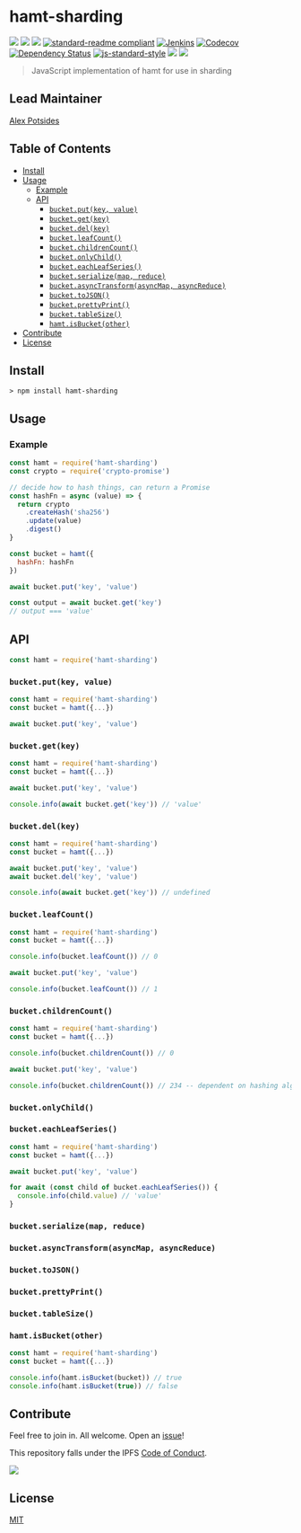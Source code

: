 # hamt-sharding

[![](https://img.shields.io/badge/made%20by-Protocol%20Labs-blue.svg?style=flat-square)](http://ipn.io)
[![](https://img.shields.io/badge/project-IPFS-blue.svg?style=flat-square)](http://ipfs.io/)
[![](https://img.shields.io/badge/freenode-%23ipfs-blue.svg?style=flat-square)](http://webchat.freenode.net/?channels=%23ipfs)
[![standard-readme compliant](https://img.shields.io/badge/standard--readme-OK-green.svg?style=flat-square)](https://github.com/RichardLitt/standard-readme)
[![Jenkins](https://ci.ipfs.team/buildStatus/icon?job=IPFS%20Shipyard/js-hamt-sharding/master)](https://ci.ipfs.team/job/IPFS%20Shipyard/job/js-hamt-sharding/job/master/)
[![Codecov](https://codecov.io/gh/ipfs-shipyard/js-hamt-sharding/branch/master/graph/badge.svg)](https://codecov.io/gh/ipfs/js-hamt-sharding)
[![Dependency Status](https://david-dm.org/ipfs-shipyard/js-hamt-sharding.svg?style=flat-square)](https://david-dm.org/ipfs/js-hamt-sharding)
[![js-standard-style](https://img.shields.io/badge/code%20style-standard-brightgreen.svg?style=flat-square)](https://github.com/feross/standard)
![](https://img.shields.io/badge/npm-%3E%3D3.0.0-orange.svg?style=flat-square)
![](https://img.shields.io/badge/Node.js-%3E%3D8.0.0-orange.svg?style=flat-square)

> JavaScript implementation of hamt for use in sharding

## Lead Maintainer

[Alex Potsides](https://github.com/achingbrain)

## Table of Contents

- [Install](#install)
- [Usage](#usage)
  - [Example](#example)
  - [API](#api)
    - [`bucket.put(key, value)`](#bucketputkey-value)
    - [`bucket.get(key)`](#bucketgetkey)
    - [`bucket.del(key)`](#bucketdelkey)
    - [`bucket.leafCount()`](#bucketleafcount)
    - [`bucket.childrenCount()`](#bucketchildrencount)
    - [`bucket.onlyChild()`](#bucketonlychild)
    - [`bucket.eachLeafSeries()`](#bucketeachleafseries)
    - [`bucket.serialize(map, reduce)`](#bucketserializemap-reduce)
    - [`bucket.asyncTransform(asyncMap, asyncReduce)`](#bucketasynctransformasyncmap-asyncreduce)
    - [`bucket.toJSON()`](#buckettojson)
    - [`bucket.prettyPrint()`](#bucketprettyprint)
    - [`bucket.tableSize()`](#buckettablesize)
    - [`hamt.isBucket(other)`](#hamtisbucketother)
- [Contribute](#contribute)
- [License](#license)

## Install

```
> npm install hamt-sharding
```

## Usage

### Example

```javascript
const hamt = require('hamt-sharding')
const crypto = require('crypto-promise')

// decide how to hash things, can return a Promise
const hashFn = async (value) => {
  return crypto
    .createHash('sha256')
    .update(value)
    .digest()
}

const bucket = hamt({
  hashFn: hashFn
})

await bucket.put('key', 'value')

const output = await bucket.get('key')
// output === 'value'
```

## API

```javascript
const hamt = require('hamt-sharding')
```

### `bucket.put(key, value)`

```javascript
const hamt = require('hamt-sharding')
const bucket = hamt({...})

await bucket.put('key', 'value')
```

### `bucket.get(key)`

```javascript
const hamt = require('hamt-sharding')
const bucket = hamt({...})

await bucket.put('key', 'value')

console.info(await bucket.get('key')) // 'value'
```

### `bucket.del(key)`

```javascript
const hamt = require('hamt-sharding')
const bucket = hamt({...})

await bucket.put('key', 'value')
await bucket.del('key', 'value')

console.info(await bucket.get('key')) // undefined
```

### `bucket.leafCount()`

```javascript
const hamt = require('hamt-sharding')
const bucket = hamt({...})

console.info(bucket.leafCount()) // 0

await bucket.put('key', 'value')

console.info(bucket.leafCount()) // 1
```

### `bucket.childrenCount()`

```javascript
const hamt = require('hamt-sharding')
const bucket = hamt({...})

console.info(bucket.childrenCount()) // 0

await bucket.put('key', 'value')

console.info(bucket.childrenCount()) // 234 -- dependent on hashing algorithm
```

### `bucket.onlyChild()`
### `bucket.eachLeafSeries()`

```javascript
const hamt = require('hamt-sharding')
const bucket = hamt({...})

await bucket.put('key', 'value')

for await (const child of bucket.eachLeafSeries()) {
  console.info(child.value) // 'value'
}
```

### `bucket.serialize(map, reduce)`
### `bucket.asyncTransform(asyncMap, asyncReduce)`
### `bucket.toJSON()`
### `bucket.prettyPrint()`
### `bucket.tableSize()`
### `hamt.isBucket(other)`

```javascript
const hamt = require('hamt-sharding')
const bucket = hamt({...})

console.info(hamt.isBucket(bucket)) // true
console.info(hamt.isBucket(true)) // false
```

## Contribute

Feel free to join in. All welcome. Open an [issue](https://github.com/ipfs-shipyard/js-hamt-sharding/issues)!

This repository falls under the IPFS [Code of Conduct](https://github.com/ipfs/community/blob/master/code-of-conduct.md).

[![](https://cdn.rawgit.com/jbenet/contribute-ipfs-gif/master/img/contribute.gif)](https://github.com/ipfs/community/blob/master/contributing.md)

## License

[MIT](LICENSE)
